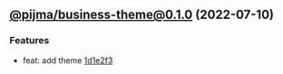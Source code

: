 ## [@pijma/business-theme@0.1.0](https://github.com/qiwi/pijma-business/compare/undefined...2022.7.10-pijma.business-theme.0.1.0-f0) (2022-07-10)

### Features
* feat: add theme [1d1e2f3](https://github.com/qiwi/pijma-business/commit/1d1e2f39083e6b61586be50a051823bcb3aa26fc)


